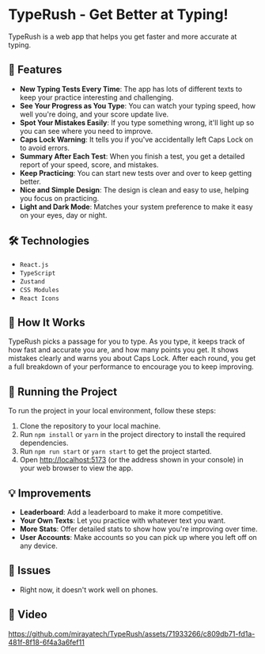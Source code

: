 # TypeRush - Get Better at Typing!

TypeRush is a web app that helps you get faster and more accurate at typing.

## 🚀 Features

- **New Typing Tests Every Time**: The app has lots of different texts to keep your practice interesting and challenging.
- **See Your Progress as You Type**: You can watch your typing speed, how well you're doing, and your score update live.
- **Spot Your Mistakes Easily**: If you type something wrong, it'll light up so you can see where you need to improve.
- **Caps Lock Warning**: It tells you if you've accidentally left Caps Lock on to avoid errors.
- **Summary After Each Test**: When you finish a test, you get a detailed report of your speed, score, and mistakes.
- **Keep Practicing**: You can start new tests over and over to keep getting better.
- **Nice and Simple Design**: The design is clean and easy to use, helping you focus on practicing.
- **Light and Dark Mode**: Matches your system preference to make it easy on your eyes, day or night.

## 🛠️ Technologies

- `React.js`
- `TypeScript`
- `Zustand`
- `CSS Modules`
- `React Icons`

## 📝 How It Works

TypeRush picks a passage for you to type. As you type, it keeps track of how fast and accurate you are, and how many points you get. It shows mistakes clearly and warns you about Caps Lock. After each round, you get a full breakdown of your performance to encourage you to keep improving.

## 🚦 Running the Project

To run the project in your local environment, follow these steps:

1. Clone the repository to your local machine.
2. Run `npm install` or `yarn` in the project directory to install the required dependencies.
3. Run `npm run start` or `yarn start` to get the project started.
4. Open [http://localhost:5173](http://localhost:5173) (or the address shown in your console) in your web browser to view the app.

## 💡 Improvements

- **Leaderboard**: Add a leaderboard to make it more competitive.
- **Your Own Texts**: Let you practice with whatever text you want.
- **More Stats**: Offer detailed stats to show how you're improving over time.
- **User Accounts**: Make accounts so you can pick up where you left off on any device.

## 🐞 Issues

- Right now, it doesn't work well on phones.

## 📸 Video

https://github.com/mirayatech/TypeRush/assets/71933266/c809db71-fd1a-481f-8f18-6f4a3a6fef11


